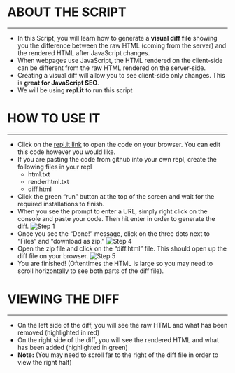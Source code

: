 # ABOUT THE SCRIPT
-----------------
* In this Script, you will learn how to generate a **visual diff file** showing you the difference between the raw HTML (coming from the server) and the rendered HTML after JavaScript changes. 
* When webpages use JavaScript, the HTML rendered on the client-side can be different from the raw HTML rendered on the server-side. 
* Creating a visual diff will allow you to see client-side only changes. This is **great for JavaScript SEO**.
* We will be using **repl.it** to run this script

# HOW TO USE IT
---------------
* Click on the [repl.it link](https://repl.it/@AnirudhTatavar1/HTML-Diff#main.py) to open the code on your browser. You can edit this code however you would like. 
* If you are pasting the code from github into your own repl, create the following files in your repl
  * html.txt
  * renderhtml.txt
  * diff.html
* Click the green “run” button at the top of the screen and wait for the required installations to finish.
* When you see the prompt to enter a URL, simply right click on the console and paste your code. Then hit enter in order to generate the diff.
![Step 1](step1.png)
* Once you see the “Done!” message, click on the three dots next to “Files” and “download as zip.” 
![Step 4](step_4.png)
* Open the zip file and click on the “diff.html” file. This should open up the diff file on your browser. 
![Step 5](step_5.png)
* You are finished! (Oftentimes the HTML is large so you may need to scroll horizontally to see both parts of the diff file). 

# VIEWING THE DIFF
-----------------
* On the left side of the diff, you will see the raw HTML and what has been removed (highlighted in red)
* On the right side of the diff, you will see the rendered HTML and what has been added (highlighted in green)
* **Note:** (You may need to scroll far to the right of the diff file in order to view the right half)

